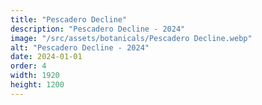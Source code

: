 ```yaml
---
title: "Pescadero Decline"
description: "Pescadero Decline - 2024"
image: "/src/assets/botanicals/Pescadero Decline.webp"
alt: "Pescadero Decline - 2024"
date: 2024-01-01
order: 4
width: 1920
height: 1200
---
```

